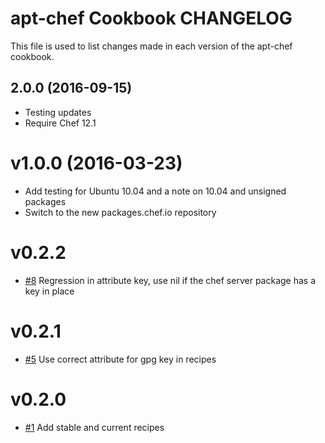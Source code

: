 # apt-chef Cookbook CHANGELOG

This file is used to list changes made in each version of the apt-chef cookbook.

## 2.0.0 (2016-09-15)
- Testing updates
- Require Chef 12.1

# v1.0.0 (2016-03-23)

- Add testing for Ubuntu 10.04 and a note on 10.04 and unsigned packages
- Switch to the new packages.chef.io repository

# v0.2.2

- [#8](https://github.com/chef-cookbooks/apt-chef/pull/8) Regression in attribute key, use nil if the chef server package has a key in place

# v0.2.1

- [#5](https://github.com/chef-cookbooks/apt-chef/pull/5) Use correct attribute for gpg key in recipes

# v0.2.0

- [#1](https://github.com/chef-cookbooks/apt-chef/pull/1) Add stable and current recipes
